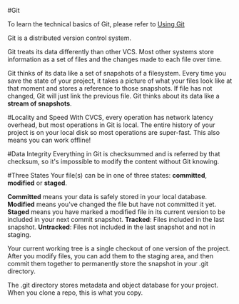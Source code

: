 #Git

To learn the technical basics of Git, please refer to [Using Git][using_git]

Git is a distributed version control system.

Git treats its data differently than other VCS. Most other systems store information as a set of files and the changes made to each file over time.

Git thinks of its data like a set of snapshots of a filesystem. Every time you save the state of your project, it takes a picture of what your files look like at that moment and stores a reference to those snapshots. If file has not changed, Git will just link the previous file. Git thinks about its data like a **stream of snapshots**.

#Locality and Speed
With CVCS, every operation has network latency overhead, but most operations in Git is local. The entire history of your project is on your local disk so most operations are super-fast. This also means you can work offline! 

#Data Integrity
Everything in Git is checksummed and is referred by that checksum, so it's impossible to modify the content without Git knowing.

#Three States
Your file(s) can be in one of three states: **committed**, **modified** or **staged**.

**Committed** means your data is safely stored in your local database.
**Modified** means you've changed the file but have not committed it yet.
**Staged** means you have marked a modified file in its current version to be included in your next commit snapshot.
**Tracked**: Files included in the last snapshot.
**Untracked**: Files not included in the last snapshot and not in staging.

Your current working tree is a single checkout of one version of the project. After you modify files, you can add them to the staging area, and then commit them together to permanently store the snapshot in your .git directory.

The .git directory stores metadata and object database for your project. When you clone a repo, this is what you copy.

[using_git]: http://nami.kim/tech/using_git "Using Git"